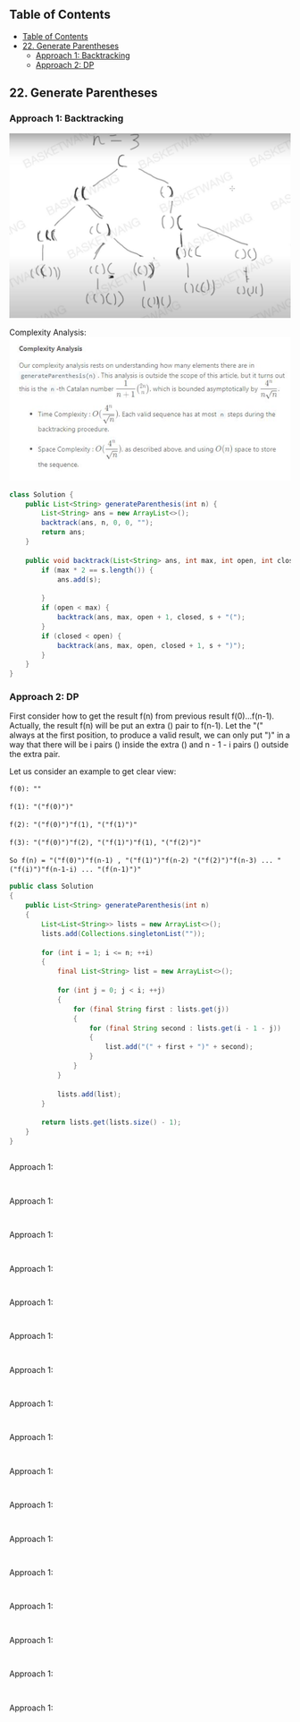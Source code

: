 ## Table of Contents

- [Table of Contents](#table-of-contents)
- [22. Generate Parentheses](#22-generate-parentheses)
  - [Approach 1: Backtracking](#approach-1-backtracking)
  - [Approach 2: DP](#approach-2-dp)

## 22. Generate Parentheses

### Approach 1: Backtracking

![](assets/20221021085125.jpg)

Complexity Analysis:
![](assets/20221021085359.jpg)

```java
class Solution {
    public List<String> generateParenthesis(int n) {
        List<String> ans = new ArrayList<>();
        backtrack(ans, n, 0, 0, "");
        return ans;
    }

    public void backtrack(List<String> ans, int max, int open, int closed, String s) {
        if (max * 2 == s.length()) {
            ans.add(s);

        }
        if (open < max) {
            backtrack(ans, max, open + 1, closed, s + "(");
        }
        if (closed < open) {
            backtrack(ans, max, open, closed + 1, s + ")");
        }
    }
}
```

### Approach 2: DP

First consider how to get the result f(n) from previous result f(0)...f(n-1).
Actually, the result f(n) will be put an extra () pair to f(n-1). Let the "(" always at the first position, to produce a valid result, we can only put ")" in a way that there will be i pairs () inside the extra () and n - 1 - i pairs () outside the extra pair.

Let us consider an example to get clear view:

```
f(0): ""

f(1): "("f(0)")"

f(2): "("f(0)")"f(1), "("f(1)")"

f(3): "("f(0)")"f(2), "("f(1)")"f(1), "("f(2)")"

So f(n) = "("f(0)")"f(n-1) , "("f(1)")"f(n-2) "("f(2)")"f(n-3) ... "("f(i)")"f(n-1-i) ... "(f(n-1)")"
```

```java
public class Solution
{
    public List<String> generateParenthesis(int n)
    {
        List<List<String>> lists = new ArrayList<>();
        lists.add(Collections.singletonList(""));

        for (int i = 1; i <= n; ++i)
        {
            final List<String> list = new ArrayList<>();

            for (int j = 0; j < i; ++j)
            {
                for (final String first : lists.get(j))
                {
                    for (final String second : lists.get(i - 1 - j))
                    {
                        list.add("(" + first + ")" + second);
                    }
                }
            }

            lists.add(list);
        }

        return lists.get(lists.size() - 1);
    }
}
```

##

Approach 1:

```java

```

##

Approach 1:

```java

```

##

Approach 1:

```java

```

##

Approach 1:

```java

```

##

Approach 1:

```java

```

##

Approach 1:

```java

```

##

Approach 1:

```java

```

##

Approach 1:

```java

```

##

Approach 1:

```java

```

##

Approach 1:

```java

```

##

Approach 1:

```java

```

##

Approach 1:

```java

```

##

Approach 1:

```java

```

##

Approach 1:

```java

```

##

Approach 1:

```java

```

##

Approach 1:

```java

```

##

Approach 1:

```java

```
